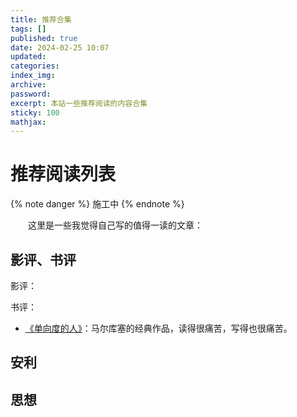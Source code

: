 ```yaml
---
title: 推荐合集
tags: []
published: true
date: 2024-02-25 10:07
updated:
categories:
index_img:
archive:
password:
excerpt: 本站一些推荐阅读的内容合集
sticky: 100
mathjax:
---
```


# 推荐阅读列表

{% note danger  %}
施工中
{% endnote %}

&emsp;&emsp;这里是一些我觉得自己写的值得一读的文章：

## 影评、书评

影评：

书评：

- [《单向度的人》](/hexo/critique/one-dimensional-man)：马尔库塞的经典作品，读得很痛苦，写得也很痛苦。

## 安利

## 思想
